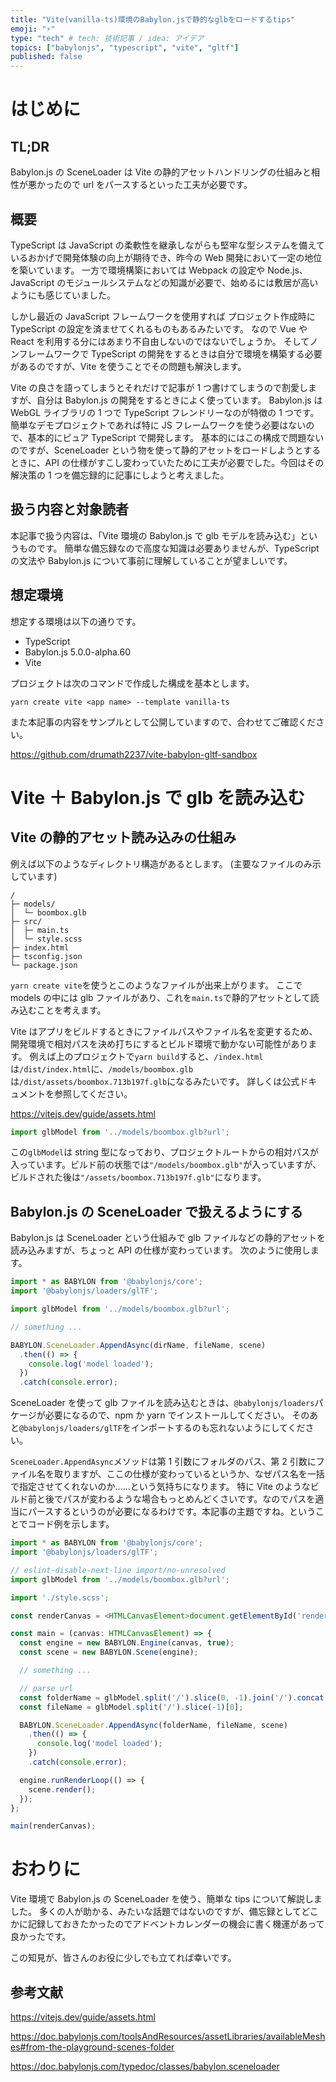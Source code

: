 ```yaml
---
title: "Vite(vanilla-ts)環境のBabylon.jsで静的なglbをロードするtips"
emoji: "⚡"
type: "tech" # tech: 技術記事 / idea: アイデア
topics: ["babylonjs", "typescript", "vite", "gltf"]
published: false
---
```


# はじめに

## TL;DR

Babylon.js の SceneLoader は
Vite の静的アセットハンドリングの仕組みと相性が悪かったので
url をパースするといった工夫が必要です。

## 概要

TypeScript は JavaScript の柔軟性を継承しながらも堅牢な型システムを備えているおかげで開発体験の向上が期待でき、昨今の Web 開発において一定の地位を築いています。
一方で環境構築においては Webpack の設定や Node.js、JavaScript のモジュールシステムなどの知識が必要で、始めるには敷居が高いようにも感じていました。

しかし最近の JavaScript フレームワークを使用すれば
プロジェクト作成時に TypeScript の設定を済ませてくれるものもあるみたいです。
なので Vue や React を利用する分にはあまり不自由しないのではないでしょうか。
そしてノンフレームワークで TypeScript の開発をするときは自分で環境を構築する必要があるのですが、Vite を使うことでその問題も解決します。

Vite の良さを語ってしまうとそれだけで記事が 1 つ書けてしまうので割愛しますが、自分は Babylon.js の開発をするときによく使っています。
Babylon.js は WebGL ライブラリの 1 つで TypeScript フレンドリーなのが特徴の 1 つです。簡単なデモプロジェクトであれば特に JS フレームワークを使う必要はないので、基本的にピュア TypeScript で開発します。
基本的にはこの構成で問題ないのですが、SceneLoader という物を使って静的アセットをロードしようとするときに、API の仕様がすこし変わっていたために工夫が必要でした。今回はその解決策の 1 つを備忘録的に記事にしようと考えました。

## 扱う内容と対象読者

本記事で扱う内容は、「Vite 環境の Babylon.js で glb モデルを読み込む」というものです。
簡単な備忘録なので高度な知識は必要ありませんが、TypeScript の文法や Babylon.js について事前に理解していることが望ましいです。

## 想定環境

想定する環境は以下の通りです。

- TypeScript
- Babylon.js 5.0.0-alpha.60
- Vite

プロジェクトは次のコマンドで作成した構成を基本とします。

```
yarn create vite <app name> --template vanilla-ts
```

また本記事の内容をサンプルとして公開していますので、合わせてご確認ください。

https://github.com/drumath2237/vite-babylon-gltf-sandbox

# Vite ＋ Babylon.js で glb を読み込む

## Vite の静的アセット読み込みの仕組み

例えば以下のようなディレクトリ構造があるとします。
(主要なファイルのみ示しています)

```
/
├─ models/
│  └─ boombox.glb
├─ src/
│  ├─ main.ts
│  └─ style.scss
├─ index.html
├─ tsconfig.json
└─ package.json
```

`yarn create vite`を使うとこのようなファイルが出来上がります。
ここで models の中には glb ファイルがあり、これを`main.ts`で静的アセットとして読み込むことを考えます。

Vite はアプリをビルドするときにファイルパスやファイル名を変更するため、
開発環境で相対パスを決め打ちにするとビルド環境で動かない可能性があります。
例えば上のプロジェクトで`yarn build`すると、`/index.html`は`/dist/index.html`に、`/models/boombox.glb`は`/dist/assets/boombox.713b197f.glb`になるみたいです。
詳しくは公式ドキュメントを参照してください。

https://vitejs.dev/guide/assets.html

```ts:main.ts
import glbModel from '../models/boombox.glb?url';
```

この`glbModel`は string 型になっており、プロジェクトルートからの相対パスが入っています。ビルド前の状態では`"/models/boombox.glb"`が入っていますが、ビルドされた後は`"/assets/boombox.713b197f.glb"`になります。

## Babylon.js の SceneLoader で扱えるようにする

Babylon.js は SceneLoader という仕組みで glb ファイルなどの静的アセットを読み込みますが、ちょっと API の仕様が変わっています。
次のように使用します。

```ts:main.ts
import * as BABYLON from '@babylonjs/core';
import '@babylonjs/loaders/glTF';

import glbModel from '../models/boombox.glb?url';

// something ...

BABYLON.SceneLoader.AppendAsync(dirName, fileName, scene)
  .then(() => {
    console.log('model loaded');
  })
  .catch(console.error);
```

SceneLoader を使って glb ファイルを読み込むときは、`@babylonjs/loaders`パケージが必要になるので、npm か yarn でインストールしてください。
そのあと`@babylonjs/loaders/glTF`をインポートするのも忘れないようにしてください。

`SceneLoader.AppendAsync`メソッドは第 1 引数にフォルダのパス、第 2 引数にファイル名を取りますが、ここの仕様が変わっているというか、なぜパス名を一括で指定させてくれないのか......という気持ちになります。
特に Vite のようなビルド前と後でパスが変わるような場合もっとめんどくさいです。なのでパスを適当にパースするというのが必要になるわけです。本記事の主題ですね。ということでコード例を示します。

```ts:main.ts
import * as BABYLON from '@babylonjs/core';
import '@babylonjs/loaders/glTF';

// eslint-disable-next-line import/no-unresolved
import glbModel from '../models/boombox.glb?url';

import './style.scss';

const renderCanvas = <HTMLCanvasElement>document.getElementById('renderCanvas');

const main = (canvas: HTMLCanvasElement) => {
  const engine = new BABYLON.Engine(canvas, true);
  const scene = new BABYLON.Scene(engine);

  // something ...

  // parse url
  const folderName = glbModel.split('/').slice(0, -1).join('/').concat('/');
  const fileName = glbModel.split('/').slice(-1)[0];

  BABYLON.SceneLoader.AppendAsync(folderName, fileName, scene)
    .then(() => {
      console.log('model loaded');
    })
    .catch(console.error);

  engine.runRenderLoop(() => {
    scene.render();
  });
};

main(renderCanvas);
```

# おわりに

Vite 環境で Babylon.js の SceneLoader を使う、簡単な tips について解説しました。
多くの人が助かる、みたいな話題ではないのですが、備忘録としてどこかに記録しておきたかったのでアドベントカレンダーの機会に書く機運があって良かったです。

この知見が、皆さんのお役に少しでも立てれば幸いです。

## 参考文献

https://vitejs.dev/guide/assets.html

https://doc.babylonjs.com/toolsAndResources/assetLibraries/availableMeshes#from-the-playground-scenes-folder

https://doc.babylonjs.com/typedoc/classes/babylon.sceneloader